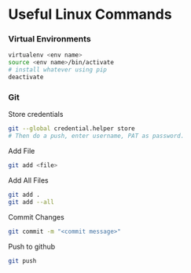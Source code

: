 # Useful Linux Commands

### Virtual Environments
```bash
virtualenv <env name>
source <env name>/bin/activate
# install whatever using pip
deactivate
```
### Git
Store credentials
```bash
git --global credential.helper store 
# Then do a push, enter username, PAT as password.
```
Add File
```bash
git add <file>
```
Add All Files
```bash
git add .
git add --all
```
Commit Changes
```bash
git commit -m "<commit message>"
```
Push to github
```bash
git push
```

